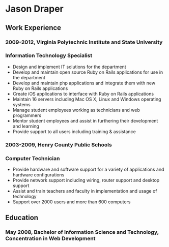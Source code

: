 # Jason Draper

## Work Experience
### 2009-2012, Virginia Polytechnic Institute and State University
### Information Technology Specialist
* Design and implement IT solutions for the department
* Develop and maintain open source Ruby on Rails applications for use in the department
* Develop and maintain php applications and integrate them with new Ruby on Rails applications
* Create iOS applications to interface with Ruby on Rails applications
* Maintain 16 servers including Mac OS X, Linux and Windows operating systems
* Manage student employees working as technicians and web programmers
* Mentor student employees and assist in furthering their development and learning
* Provide support to all users including training & assistance

### 2003-2009, Henry County Public Schools
### Computer Technician
* Provide hardware and software support for a variety of applications and hardware configurations 
* Provide network support including wiring, router support and desktop support
* Assist and train teachers and faculty in implementation and usage of technology
* Support over 2000 users and more than 600 computers

## Education
### May 2008, Bachelor of Information Science and Technology, Concentration in Web Development
